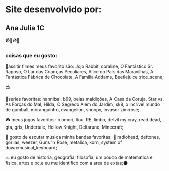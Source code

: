 # Site desenvolvido por:
## Ana Julia 1C
:video_camera::vhs::cd::hibiscus:
### coisas que eu gosto:
:frog:assitir filmes meus favorito são: Jojo Rabbit, coraline, O Fantástico Sr. Raposo, O Lar das Crianças Peculiares, Alice no País das Maravilhas, A Fantástica Fábrica de Chocolate, A Família Addams, Beetlejuice :rice_scene;

:tv:

:cherry_blossom:series favoritas: hannibal, b99, belas maldições, A Casa da Coruja, Star vs. As Forças do Mal, Hilda, O Segredo Além do Jardim, sk8, o incrível mundo de gumball, moranguinho, evangelion, snoopy, invasor zim:rose;

:video_game: meus jogos favoritos: o omori, tlou, RE, limbo, delvil my cray, read dead, gta, gris, Undertale, Hollow Knight, Deltarune, Minecraft;

 :guitar: gosto de escutar música minha bandas favoritas: :ring: radiohead, deftones, gorilas, weezer, Guns 'n Rose, metalica, korn, system of down:musical_keyboard;

 :zzz: eu gosto de historia, geografia, filosofia, um pouco de matematica e fisica, artes e pc,e eu me identifico com a area de extas;:new_moon:
